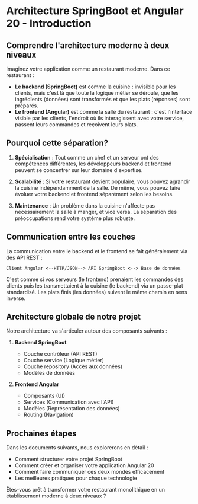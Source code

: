 # Architecture SpringBoot et Angular 20 - Introduction

## Comprendre l'architecture moderne à deux niveaux

Imaginez votre application comme un restaurant moderne. Dans ce restaurant :

- **Le backend (SpringBoot)** est comme la cuisine : invisible pour les clients, mais c'est là que toute la logique métier se déroule, que les ingrédients (données) sont transformés et que les plats (réponses) sont préparés.
- **Le frontend (Angular)** est comme la salle du restaurant : c'est l'interface visible par les clients, l'endroit où ils interagissent avec votre service, passent leurs commandes et reçoivent leurs plats.

## Pourquoi cette séparation?

1. **Spécialisation** : Tout comme un chef et un serveur ont des compétences différentes, les développeurs backend et frontend peuvent se concentrer sur leur domaine d'expertise.

2. **Scalabilité** : Si votre restaurant devient populaire, vous pouvez agrandir la cuisine indépendamment de la salle. De même, vous pouvez faire évoluer votre backend et frontend séparément selon les besoins.

3. **Maintenance** : Un problème dans la cuisine n'affecte pas nécessairement la salle à manger, et vice versa. La séparation des préoccupations rend votre système plus robuste.

## Communication entre les couches

La communication entre le backend et le frontend se fait généralement via des API REST :

```
Client Angular <--HTTP/JSON--> API SpringBoot <--> Base de données
```

C'est comme si vos serveurs (le frontend) prenaient les commandes des clients puis les transmettaient à la cuisine (le backend) via un passe-plat standardisé. Les plats finis (les données) suivent le même chemin en sens inverse.

## Architecture globale de notre projet

Notre architecture va s'articuler autour des composants suivants :

1. **Backend SpringBoot**
   - Couche contrôleur (API REST)
   - Couche service (Logique métier)
   - Couche repository (Accès aux données)
   - Modèles de données

2. **Frontend Angular**
   - Composants (UI)
   - Services (Communication avec l'API)
   - Modèles (Représentation des données)
   - Routing (Navigation)

## Prochaines étapes

Dans les documents suivants, nous explorerons en détail :
- Comment structurer votre projet SpringBoot
- Comment créer et organiser votre application Angular 20
- Comment faire communiquer ces deux mondes efficacement
- Les meilleures pratiques pour chaque technologie

Êtes-vous prêt à transformer votre restaurant monolithique en un établissement moderne à deux niveaux ?

